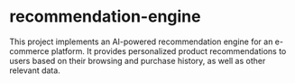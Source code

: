 # recommendation-engine
This project implements an AI-powered recommendation engine for an e-commerce platform. It provides personalized product recommendations to users based on their browsing and purchase history, as well as other relevant data.
